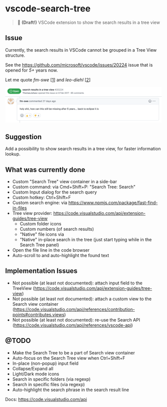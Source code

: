 # vscode-search-tree

> 🔎 **(Draft!)** VSCode extension to show the search results in a tree view

## Issue

Currently, the search results in VSCode cannot be grouped in a Tree View structure.

See the https://github.com/microsoft/vscode/issues/20224 issue that is opened for *5+* years now.

Let me quote *fm-swe* [[1](https://github.com/microsoft/vscode/issues/20224)] and *leo-diehl* [[2](https://stackoverflow.com/questions/54133206/any-way-to-view-vscode-find-in-files-results-organized-by-folder-hierarchy)]

![](./assets/issue-01.png)

## Suggestion

Add a possibility to show search results in a tree view, for faster information lookup.

## What was currently done

- Custom "Search Tree" view container in a side-bar
- Custom command: via Cmd+Shift+P: "Search Tree: Search"
- Custom Input dialog for the search query
- Custom hotkey: Ctrl+Shift+F
- Custom search engine: via https://www.npmjs.com/package/fast-find-in-files
- Tree view provider: https://code.visualstudio.com/api/extension-guides/tree-view
    - Custom folder icons
    - Custom numbers (of search results)
    - "Native" file icons via 
    - "Native" in-place search in the tree (just start typing while in the Search Tree panel)
- Open the file line in the code browser
- Auto-scroll to and auto-highlight the found text

## Implementation Issues

- Not possible (at least not documented): attach input field to the TreeView (https://code.visualstudio.com/api/extension-guides/tree-view)
- Not possible (at least not documented): attach a custom view to the Search view container (https://code.visualstudio.com/api/references/contribution-points#contributes.views)
- Not possible (at least not documented): re-use the Search API (https://code.visualstudio.com/api/references/vscode-api)

## @TODO

- Make the Search Tree to be a part of Search view container
- Auto-focus on the Search Tree view when Ctrl+Shift+F 
- In-place (non-popup) input field
- Collapse/Expand all
- Light/Dark mode icons
- Search in specific folders (via regexp)
- Search in specific files (via regexp)
- Auto-highlight the search phrase in the search result line

Docs: https://code.visualstudio.com/api